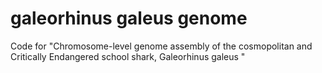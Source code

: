 # galeorhinus galeus genome
Code for "Chromosome-level genome assembly of the cosmopolitan and Critically Endangered school shark, Galeorhinus galeus "
